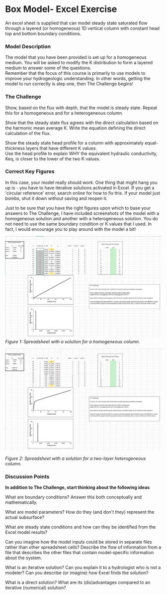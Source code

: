# Box Model- Excel Exercise

An excel sheet is supplied that can model steady state saturated flow through a layered (or homogeneous) 1D vertical column with constant head top and bottom boundary conditions.   

### Model Description
​The model that you have been provided is set up for a homogeneous medium.  You will be asked to modify the K distribution to form a layered medium to answer some of the questions.  
Remember that the focus of this course is primarily to use models to improve your hydrogeologic understanding.  In other words, getting the model to run correctly is step one,
then The Challenge begins!

### The Challenge
Show, based on the flux with depth, that the model is steady state.  Repeat this for a homogeneous and for a heterogeneous column.

Show that the steady state flux agrees with the direct calculation based on the harmonic mean average K.  Write the equation defining the direct calculation of the flux.

Show the steady state head profile for a column with approximately equal-thickness layers that have different K values.  
Use the head profile to explain WHY the equivalent hydraulic conductivity, Keq, is closer to the lower of the two K values.


### Correct Key Figures

In this case, your model really should work.  One thing that might hang you up is - you have to have iterative solutions activated in Excel.  If you get a 'circular reference' error, search online for how to fix this.  If your model just bombs, shut it down without saving and reopen it.

Just to be sure that you have the right figures upon which to base your answers to The Challenge, I have included screenshots of the model with a homogeneous solution and another with a heterogeneous solution.  You do not need to use the same boundary condition or K values that I used.  In fact, I would encourage you to play around with the model a bit!

![](HW1_homogeneous.jpg)
*Figure 1: Spreadsheet with a solution for a homogeneous column.*

![](HW1_heterogeneous.jpg)

*Figure 2: Spreadsheet with a solution for a two-layer heterogeneous column.*


### Discussion Points
**In addition to The Challenge, start thinking about the following ideas**

What are boundary conditions?  Answer this both conceptually and mathematically.

What are model parameters?  How do they (and don't they) represent the actual subsurface?

What are steady state conditions and how can they be identified from the Excel model results?

Can you imagine how the model inputs could be stored in separate files rather than other spreadsheet cells?  Describe the flow of information from a file that describes the other files that contain model-specific information about the system.

What is an iterative solution?  Can you explain it to a hydrologist who is not a modeler?  Can you describe (or imagine) how Excel finds the solution?

What is a direct solution?  What are its (dis)advantages compared to an iterative (numerical) solution?
